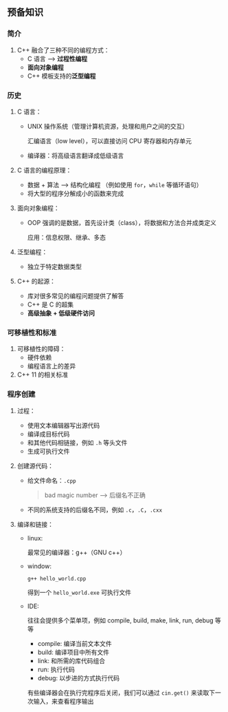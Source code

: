 ## 预备知识

### 简介

1. C++ 融合了三种不同的编程方式：
   - C 语言 --> **过程性编程**
   - **面向对象编程**
   - C++ 模板支持的**泛型编程**

### 历史

1. C 语言：

   - UNIX 操作系统（管理计算机资源，处理和用户之间的交互）

     汇编语言（low level），可以直接访问 CPU 寄存器和内存单元

   - 编译器：将高级语言翻译成低级语言

2. C 语言的编程原理：

   - 数据 + 算法 --> 结构化编程 （例如使用 `for`，`while` 等循环语句）
   - 将大型的程序分解成小的函数来完成

3. 面向对象编程：

   - OOP 强调的是数据，首先设计类（class），将数据和方法合并成类定义

     应用：信息权限、继承、多态

4. 泛型编程：

   - 独立于特定数据类型

5. C++ 的起源：

   - 库对很多常见的编程问题提供了解答
   - C++ 是 C 的超集
   - **高级抽象 + 低级硬件访问**

### 可移植性和标准

1. 可移植性的障碍：
   - 硬件依赖
   - 编程语言上的差异
2. C++ 11 的相关标准

### 程序创建

1. 过程：

   - 使用文本编辑器写出源代码
   - 编译成目标代码
   - 和其他代码相链接，例如 `.h` 等头文件
   - 生成可执行文件

2. 创建源代码：

   - 给文件命名：`.cpp`

     > bad magic number --> 后缀名不正确

   - 不同的系统支持的后缀名不同，例如 `.c`，`.C`，`.cxx`

3. 编译和链接：

   - linux:

     最常见的编译器：g++（GNU c++）

   - window:

     ```shell
     g++ hello_world.cpp
     ```

     得到一个 `hello_world.exe` 可执行文件

   - IDE:

     往往会提供多个菜单项，例如 compile, build, make, link, run, debug 等等

     - compile: 编译当前文本文件
     - build: 编译项目中所有文件
     - link: 和所需的库代码组合
     - run: 执行代码
     - debug: 以步进的方式执行代码

     有些编译器会在执行完程序后关闭，我们可以通过 `cin.get()` 来读取下一次输入，来查看程序输出